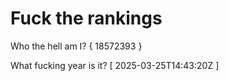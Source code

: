 # Fuck the rankings

Who the hell am I?
{ 18572393 }

What fucking year is it?
[ 2025-03-25T14:43:20Z ]
